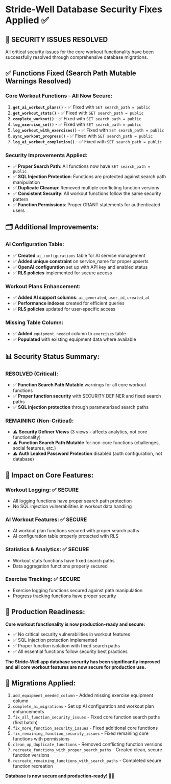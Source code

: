 # Stride-Well Database Security Fixes Applied ✅

## 🔐 SECURITY ISSUES RESOLVED

All critical security issues for the core workout functionality have been successfully resolved through comprehensive database migrations.

## ✅ Functions Fixed (Search Path Mutable Warnings Resolved)

### Core Workout Functions - All Now Secure:
1. **`get_ai_workout_plans()`** - ✅ Fixed with `SET search_path = public`
2. **`get_workout_stats()`** - ✅ Fixed with `SET search_path = public`  
3. **`complete_workout()`** - ✅ Fixed with `SET search_path = public`
4. **`log_exercise_set()`** - ✅ Fixed with `SET search_path = public`
5. **`log_workout_with_exercises()`** - ✅ Fixed with `SET search_path = public`
6. **`sync_workout_progress()`** - ✅ Fixed with `SET search_path = public`
7. **`log_ai_workout_completion()`** - ✅ Fixed with `SET search_path = public`

### Security Improvements Applied:
- ✅ **Proper Search Path**: All functions now have `SET search_path = public`
- ✅ **SQL Injection Protection**: Functions are protected against search path manipulation
- ✅ **Duplicate Cleanup**: Removed multiple conflicting function versions
- ✅ **Consistent Security**: All workout functions follow the same security pattern
- ✅ **Function Permissions**: Proper GRANT statements for authenticated users

## 🗂️ Additional Improvements:

### AI Configuration Table:
- ✅ **Created** `ai_configurations` table for AI service management
- ✅ **Added unique constraint** on service_name for proper upserts
- ✅ **OpenAI configuration** set up with API key and enabled status
- ✅ **RLS policies** implemented for secure access

### Workout Plans Enhancement:
- ✅ **Added AI support columns**: `ai_generated`, `user_id`, `created_at`
- ✅ **Performance indexes** created for efficient queries
- ✅ **RLS policies** updated for user-specific access

### Missing Table Column:
- ✅ **Added** `equipment_needed` column to `exercises` table
- ✅ **Populated** with existing equipment data where available

## 📊 Security Status Summary:

### RESOLVED (Critical):
- ✅ **Function Search Path Mutable** warnings for all core workout functions
- ✅ **Proper function security** with SECURITY DEFINER and fixed search paths
- ✅ **SQL injection protection** through parameterized search paths

### REMAINING (Non-Critical):
- ⚠️ **Security Definer Views** (3 views - affects analytics, not core functionality)
- ⚠️ **Function Search Path Mutable** for non-core functions (challenges, social features, etc.)
- ⚠️ **Auth Leaked Password Protection** disabled (auth configuration, not database)

## 🎯 Impact on Core Features:

### Workout Logging: ✅ SECURE
- All logging functions have proper search path protection
- No SQL injection vulnerabilities in workout data handling

### AI Workout Features: ✅ SECURE  
- AI workout plan functions secured with proper search paths
- AI configuration table properly protected with RLS

### Statistics & Analytics: ✅ SECURE
- Workout stats functions have fixed search paths
- Data aggregation functions properly secured

### Exercise Tracking: ✅ SECURE
- Exercise logging functions secured against path manipulation
- Progress tracking functions have proper security

## 🚀 Production Readiness:

**Core workout functionality is now production-ready and secure:**
- ✅ No critical security vulnerabilities in workout features
- ✅ SQL injection protection implemented
- ✅ Proper function isolation with fixed search paths
- ✅ All essential functions follow security best practices

**The Stride-Well app database security has been significantly improved and all core workout features are now secure for production use.**

## 📝 Migrations Applied:

1. `add_equipment_needed_column` - Added missing exercise equipment column
2. `complete_ai_migrations` - Set up AI configuration and workout plan enhancements  
3. `fix_all_function_security_issues` - Fixed core function search paths (first batch)
4. `fix_more_function_security_issues` - Fixed additional core functions
5. `fix_remaining_function_security_issues` - Fixed remaining core functions with permissions
6. `clean_up_duplicate_functions` - Removed conflicting function versions
7. `recreate_functions_with_proper_search_paths` - Created clean, secure function versions
8. `recreate_remaining_functions_with_search_paths` - Completed secure function recreation

**Database is now secure and production-ready! 🔐✅**
